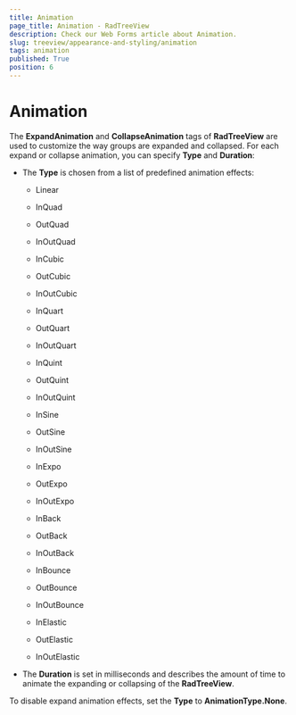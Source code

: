 ```yaml
---
title: Animation
page_title: Animation - RadTreeView
description: Check our Web Forms article about Animation.
slug: treeview/appearance-and-styling/animation
tags: animation
published: True
position: 6
---
```


# Animation




The **ExpandAnimation** and **CollapseAnimation** tags of **RadTreeView** are used to customize the way groups are expanded and collapsed. For each expand or collapse animation, you can specify **Type** and **Duration**:



* The **Type** is chosen from a list of predefined animation effects:

    * Linear

    * InQuad

    * OutQuad

    * InOutQuad

    * InCubic

    * OutCubic

    * InOutCubic

    * InQuart

    * OutQuart

    * InOutQuart

    * InQuint

    * OutQuint

    * InOutQuint

    * InSine

    * OutSine

    * InOutSine

    * InExpo

    * OutExpo

    * InOutExpo

    * InBack

    * OutBack

    * InOutBack

    * InBounce

    * OutBounce

    * InOutBounce

    * InElastic

    * OutElastic

    * InOutElastic

* The **Duration** is set in milliseconds and describes the amount of time to animate the expanding or collapsing of the **RadTreeView**.

To disable expand animation effects, set the **Type** to **AnimationType.None**.
